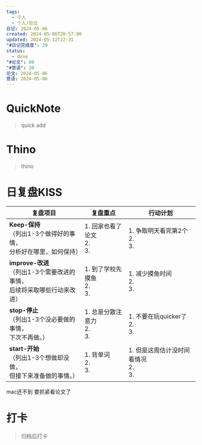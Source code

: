 ```yaml
---
tags:
  - 个人
  - 个人/日记
日记: 2024-05-06
created: 2024-05-06T20:57:00
updated: 2024-05-12T22:31
"#日记完成度": 39
status:
  - done
"#论文": 80
"#意语": 20
论文: 2024-05-06
意语: 2024-05-06
---
```

# QuickNote
> quick add

# Thino
> thino

# 日复盘KISS
| **复盘项目**                                             | **复盘重点**                 | **行动计划**                      |
| ---------------------------------------------------- | ------------------------ | ----------------------------- |
| **Keep-保持**<br>（列出1-3个做得好的事情，<br>   分析好在哪里，如何保持）     | 1.  回家也看了论文<br>2. <br>3. | 1.  争取明天看完第2个<br>2. <br>3.    |
| **improve-改进**<br>（列出1-3个需要改进的事情，<br>  后续将采取哪些行动来改进） | 1.  到了学校先摸鱼<br>2. <br>3. | 1.  减少摸鱼时间<br>2. <br>3.       |
| **stop-停止**<br>（列出1-3个没必要做的事情，<br>下次不再做。）            | 1.  总是分散注意力<br>2. <br>3. | 1.  不要在玩quicker了<br>2. <br>3. |
| **start-开始**<br>（列出1-3个想做却没做，<br>但接下来准备做的事情。）        | 1.  背单词<br>2. <br>3.     | 1.  但是这周估计没时间看情况<br>2. <br>3. |

mac还不到
要抓紧看论文了

# 打卡
> 归档后打卡


